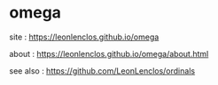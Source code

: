 # omega

site : https://leonlenclos.github.io/omega

about : https://leonlenclos.github.io/omega/about.html

see also : https://github.com/LeonLenclos/ordinals
